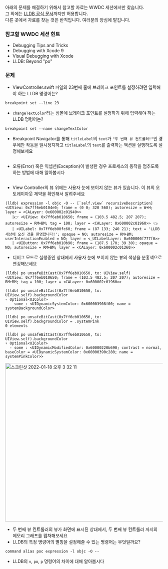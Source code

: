 아래의 문제를 해결하기 위해서 참고할 자료는 WWDC 세션에서만 찾습니다.   
그 외에는 [LLDB 공식 문서](https://lldb.llvm.org/)까지만 허용합니다.  
다른 곳에서 자료를 찾는 것은 반칙입니다. 여러분의 양심에 맡깁니다.

### 참고할 WWDC 세션 힌트

* Debugging Tips and Tricks
* Debugging with Xcode 9
* Visual Debugging with Xcode
* LLDB: Beyond "po"



### 문제

- ViewController.swift 파일의 23번째 줄에 브레이크 포인트를 설정하려면 입력해야 하는 LLDB 명령어는? 
``` 
breakpoint set --line 23 
```
- `changeTextColor`라는 심볼에 브레이크 포인트를 설정하기 위해 입력해야 하는 LLDB 명령어는? 
``` 
breakpoint set --name changeTextColor 
```
- Breakpoint Navigator를 통해 `titleLabel`의 `text`가 `"두 번째 뷰 컨트롤러!"`인 경우에만 작동을 일시정지하고 `titleLabel`의 `text`를 출력하는 액션을 실행하도록 설정해보세요
```
```
- 오류(Error) 혹은 익셉션(Exception)이 발생한 경우 프로세스의 동작을 멈추도록 하는 방법에 대해 알아봅시다
```
```
- View Controller의 뷰 위에는 사용자 눈에 보이지 않는 뷰가 있습니다. 이 뷰의 오토레이아웃 제약을 확인해서 알려주세요
```
(lldb) expression -l objc -O -- [`self.view` recursiveDescription]
<UIView: 0x7ff6eb0104e0; frame = (0 0; 320 568); autoresize = W+H; layer = <CALayer: 0x600002c01940>>
   |👉 <UIView: 0x7ff6eb010650; frame = (103.5 482.5; 207 207); autoresize = RM+BM; tag = 100; layer = <CALayer: 0x600002c01960>> 👈
   | <UILabel: 0x7ff6eb00fc60; frame = (87 133; 240 21); text = 'LLDB 세상에 오신 것을 환영합니다!'; opaque = NO; autoresize = RM+BM; userInteractionEnabled = NO; layer = <_UILabelLayer: 0x600000f777f0>>
   | <UIButton: 0x7ff6eb010b90; frame = (187.5 170; 39 30); opaque = NO; autoresize = RM+BM; layer = <CALayer: 0x600002c01260>>
```
- 디버그 모드로 실행중인 상태에서 사용자 눈에 보이지 않는 뷰의 색상을 분홍색으로 변겅해보세요
```
(lldb) po unsafeBitCast(0x7ff6eb010650, to: UIView.self)
<UIView: 0x7ff6eb010650; frame = (103.5 482.5; 207 207); autoresize = RM+BM; tag = 100; layer = <CALayer: 0x600002c01960>>

(lldb) po unsafeBitCast(0x7ff6eb010650, to: UIView.self).backgroundColor
▿ Optional<UIColor>
  - some : <UIDynamicSystemColor: 0x600003908f00; name = systemBackgroundColor>

(lldb) po unsafeBitCast(0x7ff6eb010650, to: UIView.self).backgroundColor = .systemPink
0 elements

(lldb) po unsafeBitCast(0x7ff6eb010650, to: UIView.self).backgroundColor
▿ Optional<UIColor>
  - some : <UIDynamicModifiedColor: 0x60000220b690; contrast = normal, baseColor = <UIDynamicSystemColor: 0x60000390c280; name = systemPinkColor>>
```
<img width="506" alt="스크린샷 2022-01-18 오후 3 32 11" src="https://user-images.githubusercontent.com/47771646/149883175-9a1f8c21-b527-4785-a4f0-320305d16aba.png">

- 두 번째 뷰 컨트롤러의 뷰가 화면에 표시된 상태에서, 두 번째 뷰 컨트롤러 까지의 메모리 그래프를 캡쳐해보세요
- LLDB의 특정 명령어의 별칭을 설정해줄 수 있는 명령어는 무엇일까요?
```
command alias poc expression -l objc -O --
```
- LLDB의 `v`, `po`, `p` 명령어의 차이에 대해 알아봅시다

